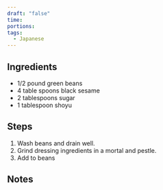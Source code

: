```yaml
---
draft: "false"
time:
portions:
tags:
  - Japanese
---
```

## Ingredients
- 1/2 pound green beans
- 4 table spoons black sesame
- 2 tablespoons sugar
- 1 tablespoon shoyu
## Steps
1. Wash beans and drain well.
2. Grind dressing ingredients in a mortal and pestle.
3. Add to beans
## Notes
